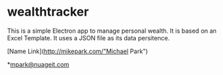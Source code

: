 # wealthtracker
This is a simple Electron app to manage personal wealth.  It is based on an Excel Template.  It uses a JSON file as its data persitence.

[Name Link](http://mikepark.com/"Michael Park")

*mpark@nuageit.com

